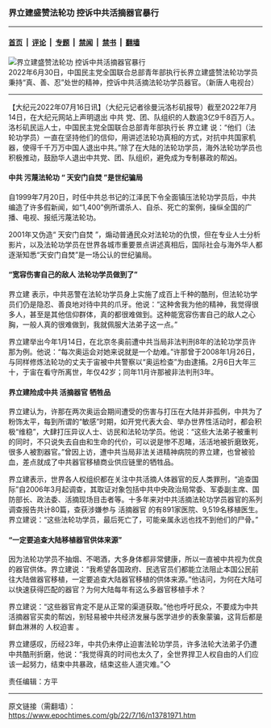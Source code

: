 ### 界立建盛赞法轮功 控诉中共活摘器官暴行

---

#### [首页](../../../..?n13781971) &nbsp;|&nbsp; [评论](../../../../../epoch-comment?n13781971) &nbsp;|&nbsp; [专题](../../../../../epoch-special?n13781971) &nbsp;|&nbsp; [禁闻](../../../../../epoch-news?n13781971) &nbsp;|&nbsp; [禁书](../../../../../books?n13781971) &nbsp;|&nbsp; [翻墙](https://github.com/gfw-breaker/nogfw/blob/master/README.md?n13781971)


<div><img alt="界立建盛赞法轮功 控诉中共活摘器官暴行" class="attachment-djy_600_400 size-djy_600_400 wp-post-image" src="https://i.epochtimes.com/assets/uploads/2022/07/id13781977-ScreenShot2022-07-06at11.28.21AM-600x400.png"/>
<div class="caption">
 2022年6月30日，中国民主党全国联合总部青年部执行长界立建盛赞法轮功学员秉持“真、善、忍”处世的精神，控诉中共活摘法轮功学员器官。（新唐人电视台）
</div></div><hr/><div class="post_content" id="artbody" itemprop="articleBody">
 <!-- article content begin -->
 <p>
  【大纪元2022年07月16日讯】（大纪元记者徐曼沅洛杉矶报导）截至2022年7月14日，在大纪元网站上声明退出
  <ok href="https://www.epochtimes.com/gb/tag/%E4%B8%AD%E5%85%B1.html">
   中共
  </ok>
  党、团、队组织的人数逾3亿9千8百万人。洛杉矶民运人士，中国民主党全国联合总部青年部执行长
  <ok href="https://www.epochtimes.com/gb/tag/%E7%95%8C%E7%AB%8B%E5%BB%BA.html">
   界立建
  </ok>
  说：“他们（法轮功学员）一直在坚持他们的信仰，用讲述法轮功真相的方式，对抗中共国家机器，使得千千万万中国人退出中共。”除了在大陆的法轮功学员，海外法轮功学员也积极推动，鼓励华人退出中共党、团、队组织，避免成为专制暴政的帮凶。
 </p>
 <h4>
  <ok href="https://www.epochtimes.com/gb/tag/%E4%B8%AD%E5%85%B1.html">
   中共
  </ok>
  污蔑法轮功 “
  <ok href="https://www.epochtimes.com/gb/tag/%E5%A4%A9%E5%AE%89%E9%97%A8%E8%87%AA%E7%84%9A.html">
   天安门自焚
  </ok>
  ”是世纪骗局
 </h4>
 <p>
  自1999年7月20日，时任中共总书记的江泽民下令全面镇压法轮功学员后，中共编造了许多假新闻，如“1,400”例所谓杀人、自杀、死亡的案例，操纵全国的广播、电视、报纸污蔑法轮功。
 </p>
 <p>
  2001年又伪造“
  <ok href="https://www.epochtimes.com/gb/tag/%E5%A4%A9%E5%AE%89%E9%97%A8%E8%87%AA%E7%84%9A.html">
   天安门自焚
  </ok>
  ”，煽动普通民众对法轮功的仇恨，但在专业人士分析影片，以及法轮功学员在世界各城市重要景点讲述真相后，国际社会与海外华人都逐渐知悉“天安门自焚”是一场公认的世纪骗局。
 </p>
 <h4>
  “宽容伤害自己的敌人 法轮功学员做到了”
 </h4>
 <p>
  <ok href="https://www.epochtimes.com/gb/tag/%E7%95%8C%E7%AB%8B%E5%BB%BA.html">
   界立建
  </ok>
  表示，中共恶警在法轮功学员身上实施了成百上千种的酷刑，但法轮功学员们仍是隐忍、善良地对待中共的爪牙。他说：“这种舍我为他的精神，我觉得很多人，甚至是其他信仰群体，真的都很难做到。这种能宽容伤害自己的敌人之心胸，一般人真的很难做到，我就佩服大法弟子这一点。”
 </p>
 <p>
  界立建举出今年1月14日，在北京冬奥前遭中共当局非法判刑8年的法轮功学员许那为例。他说：“每次奥运会对她来说就是一个劫难。”许那曾于2008年1月26日，与同样修炼法轮功的丈夫于宙被中共警察以“奥运检查”为由逮捕。2月6日大年三十，于宙在看守所离世，年仅42岁；同年11月许那被非法判刑3年。
 </p>
 <h4>
  界立建险成中共
  <ok href="https://www.epochtimes.com/gb/tag/%E6%B4%BB%E6%91%98%E5%99%A8%E5%AE%98.html">
   活摘器官
  </ok>
  牺牲品
 </h4>
 <p>
  界立建认为，许那在两次奥运会期间遭受的伤害与打压在大陆并非孤例，中共为了粉饰太平，每到所谓的“敏感”时期，如开党代表大会、举办世界性活动时，都会积极“维稳”，大肆打压异议人士、访民和法轮功学员。他说：“这些大法弟子被重判的同时，不只说失去自由和生命的代价，可以说是惨不忍睹，活活地被折磨致死，很多人被割器官。”曾因上访，遭中共当局非法关进精神病院的界立建，也曾被验血，差点就成了中共器官移植商业供应链里的牺牲品。
 </p>
 <p>
  界立建表示，世界各人权组织都在关注中共活摘人体器官的反人类罪刑，“追查国际”自2006年3月起调查，其取证对象包括中共中央政治局常委、军委副主席、国防部长、政法委、活摘现场目击者等。十多年来对中共活摘法轮功学员器官的系列调查报告共计80篇，查获涉嫌参与
  <ok href="https://www.epochtimes.com/gb/tag/%E6%B4%BB%E6%91%98%E5%99%A8%E5%AE%98.html">
   活摘器官
  </ok>
  的有891家医院、9,519名移植医生。界立建说：“这些法轮功学员，最后死亡了，可能亲属永远也找不到他们的尸骨。”
 </p>
 <h4>
  “一定要追查大陆移植器官供体来源”
 </h4>
 <p>
  因为法轮功学员不抽烟、不喝酒，大多身体都非常健康，所以一直被中共视为优良的器官供体。界立建说：“我希望各国政府、民选官员们都能立法阻止本国公民前往大陆做器官移植，一定要追查大陆器官移植的供体来源。”他诘问，为何在大陆可以快速获得匹配的器官？为何大陆每年有这么多器官移植手术？
 </p>
 <p>
  界立建说：“这些器官肯定不是从正常的渠道获取。”他也呼吁民众，不要成为中共活摘器官买卖的帮凶，别轻易被中共经济发展与医学进步的表象蒙骗，这背后都是鲜血淋淋的
  <ok href="https://www.epochtimes.com/gb/tag/%E4%BA%BA%E6%9D%83%E8%BF%AB%E5%AE%B3.html">
   人权迫害
  </ok>
  。
 </p>
 <p>
  界立建感叹，历经23年，中共仍未停止迫害法轮功学员，许多法轮大法弟子仍遭中共酷刑折磨，他说：“我觉得真的时间也太久了，全世界捍卫人权自由的人们应该一起努力，结束中共暴政，结束这些人道灾难。”◇
 </p>
 <p>
  责任编辑：方平
 </p>
 <!-- article content end -->
 <div id="below_article_ad">
 </div>
</div>


---

原文链接（需翻墙）：https://www.epochtimes.com/gb/22/7/16/n13781971.htm